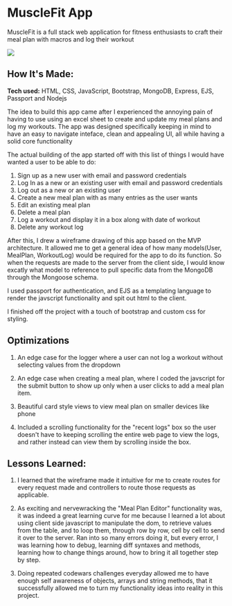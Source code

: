 # MuscleFit App
MuscleFit is a full stack web application for fitness enthusiasts to craft their meal plan with macros and log their workout

![](public/images/muscleFitAppGif.gif)

## How It's Made:

**Tech used:** HTML, CSS, JavaScript, Bootstrap, MongoDB, Express, EJS, Passport and Nodejs

The idea to build this app came after I experienced the annoying pain of having to use using an excel sheet to create and update my meal plans and log my workouts. The app was designed specifically keeping in mind to have an easy to navigate inteface, clean and appealing UI, all while having a solid core functionality

The actual building of the app started off with this list of things I would have wanted a user to be able to do:

1. Sign up as a new user with email and password credentials
2. Log In as a new or an existing user with email and password credentials
3. Log out as a new or an existing user
4. Create a new meal plan with as many entries as the user wants
5. Edit an existing meal plan
6. Delete a meal plan
7. Log a workout and display it in a box along with date of workout
8. Delete any workout log

After this, I drew a wireframe drawing of this app based on the MVP architecture. It allowed me to get a general idea of how many models(User, MealPlan, WorkoutLog) would be required for the app to do its function. So when the requests are made to the server from the client side, I would know excatly what model to reference to pull specific data from the MongoDB through the Mongoose schema.  

I used passport for authentication, and EJS as a templating language to render the javscript functionality and spit out html to the client.

I finished off the project with a touch of bootstrap and custom css for styling. 


## Optimizations

1. An edge case for the logger where a user can not log a workout without selecting values from the dropdown

2. An edge case when creating a meal plan, where I coded the javscript for the submit button to show up only when a user clicks to add a meal plan item.

3. Beautiful card style views to view meal plan on smaller devices like phone

4. Included a scrolling functionality for the "recent logs" box so the user doesn't have to keeping scrolling the entire web page to view the logs, and rather instead can view them by scrolling inside the box.

## Lessons Learned:

1. I learned that the wireframe made it intuitive for me to create routes for every request made and controllers to route those requests as applicable.

3. As exciting and nervewracking the "Meal Plan Editor" functionality was, it was indeed a great learning curve for me because I learned a lot about using client side javascript to manipulate the dom, to retrieve values from the table, and to loop them, through row by row, cell by cell to send it over to the server. Ran into so many errors doing it, but every error, I was learning how to debug, learning diff syntaxes and methods, learning how to change things around, how to bring it all together step by step.

2. Doing repeated codewars challenges everyday allowed me to have enough self awareness of objects, arrays and string methods, that it successfully allowed me to turn my functionality ideas into reality in this project.

